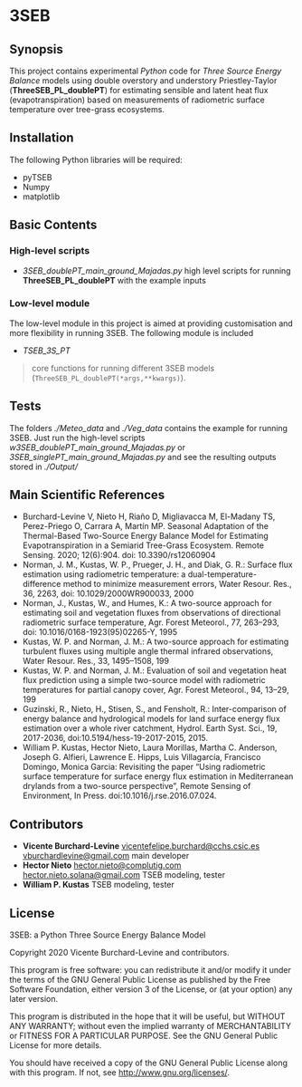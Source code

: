 # 3SEB

## Synopsis

This project contains experimental *Python* code for *Three Source Energy Balance* models using double overstory and understory Priestley-Taylor (**ThreeSEB_PL_doublePT**) for estimating sensible and latent heat flux (evapotranspiration) based on measurements of radiometric surface temperature over tree-grass ecosystems. 

## Installation
The following Python libraries will be required:
- pyTSEB
- Numpy
- matplotlib

## Basic Contents
### High-level scripts
- *3SEB_doublePT_main_ground_Majadas.py*  high level scripts for running **ThreeSEB_PL_doublePT** with the example inputs

### Low-level module
The low-level module in this project is aimed at providing customisation and more flexibility in running 3SEB. 
The following module is included

- *TSEB_3S_PT*
> core functions for running different 3SEB models (`ThreeSEB_PL_doublePT(*args,**kwargs)`). 

## Tests
The folders *./Meteo_data* and *./Veg_data* contains the example for running 3SEB. Just run the high-level scripts *w3SEB_doublePT_main_ground_Majadas.py* or *3SEB_singlePT_main_ground_Majadas.py* and see the resulting outputs stored in *./Output/*

## Main Scientific References
- Burchard-Levine V, Nieto H, Riaño D, Migliavacca M, El-Madany TS, Perez-Priego O, Carrara A, Martín MP. Seasonal Adaptation of the Thermal-Based Two-Source Energy Balance Model for Estimating Evapotranspiration in a Semiarid Tree-Grass Ecosystem. Remote Sensing. 2020; 12(6):904. doi: 10.3390/rs12060904
- Norman,  J.  M.,  Kustas,  W.  P.,  Prueger,  J.  H.,  and  Diak,  G.  R.: Surface  flux  estimation  using  radiometric  temperature:  a  dual-temperature-difference method to minimize measurement errors, Water  Resour.  Res.,  36,  2263,  doi: 10.1029/2000WR900033, 2000
- Norman,  J.,  Kustas,  W.,  and  Humes,  K.:  A  two-source  approach for estimating soil and vegetation fluxes from observations of directional radiometric surface temperature, Agr. Forest Meteorol., 77, 263–293, doi: 10.1016/0168-1923(95)02265-Y, 1995
- Kustas, W. P. and Norman, J. M.: A two-source approach for estimating turbulent fluxes using multiple angle thermal infrared observations, Water Resour. Res., 33, 1495–1508, 199
- Kustas,  W.  P.  and  Norman,  J.  M.:  Evaluation  of  soil  and  vegetation heat flux prediction using a simple two-source model with radiometric  temperatures  for  partial  canopy  cover,  Agr.  Forest Meteorol., 94, 13–29, 199
- Guzinski, R., Nieto, H., Stisen, S., and Fensholt, R.: Inter-comparison of energy balance and hydrological models for land surface energy flux estimation over a whole river catchment, Hydrol. Earth Syst. Sci., 19, 2017-2036, doi:10.5194/hess-19-2017-2015, 2015.
- William P. Kustas, Hector Nieto, Laura Morillas, Martha C. Anderson, Joseph G. Alfieri, Lawrence E. Hipps, Luis Villagarcía, Francisco Domingo, Monica Garcia: Revisiting the paper “Using radiometric surface temperature for surface energy flux estimation in Mediterranean drylands from a two-source perspective”, Remote Sensing of Environment, In Press. doi:10.1016/j.rse.2016.07.024.

## Contributors
- **Vicente Burchard-Levine** <vicentefelipe.burchard@cchs.csic.es> <vburchardlevine@gmail.com> main developer
- **Hector Nieto** <hector.nieto@complutig.com> <hector.nieto.solana@gmail.com> TSEB modeling, tester 
- **William P. Kustas** TSEB modeling, tester 

## License
3SEB: a Python Three Source Energy Balance Model

Copyright 2020 Vicente Burchard-Levine and contributors.
    
This program is free software: you can redistribute it and/or modify
it under the terms of the GNU General Public License as published by
the Free Software Foundation, either version 3 of the License, or
(at your option) any later version.

This program is distributed in the hope that it will be useful,
but WITHOUT ANY WARRANTY; without even the implied warranty of
MERCHANTABILITY or FITNESS FOR A PARTICULAR PURPOSE.  See the
GNU General Public License for more details.

You should have received a copy of the GNU General Public License
along with this program.  If not, see <http://www.gnu.org/licenses/>.
